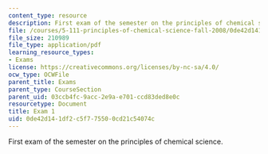```yaml
---
content_type: resource
description: First exam of the semester on the principles of chemical science.
file: /courses/5-111-principles-of-chemical-science-fall-2008/0de42d141df2c5f775500cd21c54074c_Exam1_FA08.pdf
file_size: 210989
file_type: application/pdf
learning_resource_types:
- Exams
license: https://creativecommons.org/licenses/by-nc-sa/4.0/
ocw_type: OCWFile
parent_title: Exams
parent_type: CourseSection
parent_uid: 03ccb4fc-9acc-2e9a-e701-ccd83ded8e0c
resourcetype: Document
title: Exam 1
uid: 0de42d14-1df2-c5f7-7550-0cd21c54074c
---
```

First exam of the semester on the principles of chemical science.